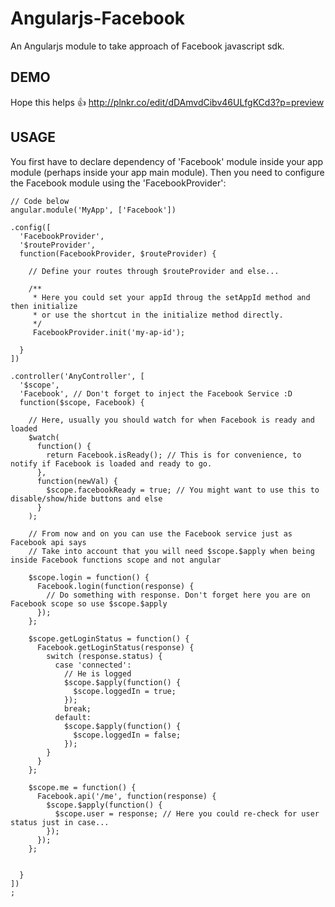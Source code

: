 Angularjs-Facebook
==================

An Angularjs module to take approach of Facebook javascript sdk.

DEMO
----
Hope this helps :+1:
http://plnkr.co/edit/dDAmvdCibv46ULfgKCd3?p=preview

USAGE
-----
You first have to declare dependency of 'Facebook' module inside your app module (perhaps inside your app main module).
Then you need to configure the Facebook module using the 'FacebookProvider':
  
    // Code below
    angular.module('MyApp', ['Facebook'])
    
    .config([
      'FacebookProvider',
      '$routeProvider',
      function(FacebookProvider, $routeProvider) {
        
        // Define your routes through $routeProvider and else...
        
        /**
         * Here you could set your appId throug the setAppId method and then initialize
         * or use the shortcut in the initialize method directly.
         */
         FacebookProvider.init('my-ap-id');
        
      }
    ])
    
    .controller('AnyController', [
      '$scope',
      'Facebook', // Don't forget to inject the Facebook Service :D
      function($scope, Facebook) {
        
        // Here, usually you should watch for when Facebook is ready and loaded
        $watch(
          function() {
            return Facebook.isReady(); // This is for convenience, to notify if Facebook is loaded and ready to go.
          },
          function(newVal) {
            $scope.facebookReady = true; // You might want to use this to disable/show/hide buttons and else
          }
        );
        
        // From now and on you can use the Facebook service just as Facebook api says
        // Take into account that you will need $scope.$apply when being inside Facebook functions scope and not angular
        
        $scope.login = function() {
          Facebook.login(function(response) {
            // Do something with response. Don't forget here you are on Facebook scope so use $scope.$apply
          });
        };
        
        $scope.getLoginStatus = function() {
          Facebook.getLoginStatus(response) {
            switch (response.status) {
              case 'connected':
                // He is logged
                $scope.$apply(function() {
                  $scope.loggedIn = true;
                });
                break;
              default:
                $scope.$apply(function() {
                  $scope.loggedIn = false;
                });
            }
          }
        };
        
        $scope.me = function() {
          Facebook.api('/me', function(response) {
            $scope.$apply(function() {
              $scope.user = response; // Here you could re-check for user status just in case...
            });
          });
        };
        
        
      }
    ])
    ;
    
